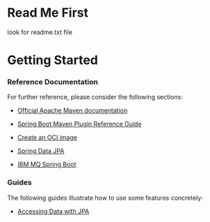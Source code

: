 # Read Me First

look for readme.txt file 


# Getting Started

### Reference Documentation
For further reference, please consider the following sections:

* [Official Apache Maven documentation](https://maven.apache.org/guides/index.html)
* [Spring Boot Maven Plugin Reference Guide](https://docs.spring.io/spring-boot/docs/2.4.2/maven-plugin/reference/html/)
* [Create an OCI image](https://docs.spring.io/spring-boot/docs/2.4.2/maven-plugin/reference/html/#build-image)
* [Spring Data JPA](https://docs.spring.io/spring-boot/docs/2.4.2/reference/htmlsingle/#boot-features-jpa-and-spring-data)

* [IBM MQ Spring Boot](https://developer.ibm.com/components/ibm-mq/tutorials/mq-jms-application-development-with-spring-boot/)

### Guides
The following guides illustrate how to use some features concretely:

* [Accessing Data with JPA](https://spring.io/guides/gs/accessing-data-jpa/)

